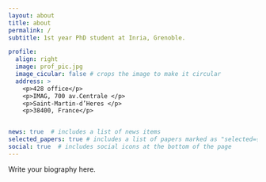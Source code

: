 ```yaml
---
layout: about
title: about
permalink: /
subtitle: 1st year PhD student at Inria, Grenoble.

profile:
  align: right
  image: prof_pic.jpg
  image_cicular: false # crops the image to make it circular
  address: >
    <p>428 office</p>
    <p>IMAG, 700 av.Centrale </p>
    <p>Saint-Martin-d’Heres </p>
    <p>38400, France</p>


news: true  # includes a list of news items
selected_papers: true # includes a list of papers marked as "selected={true}"
social: true  # includes social icons at the bottom of the page
---
```


Write your biography here. 
